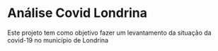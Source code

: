 # Análise Covid Londrina
Este projeto tem como objetivo fazer um levantamento da situação da covid-19 no município de Londrina
